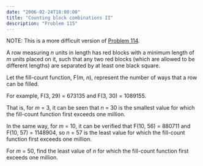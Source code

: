 ```yaml
---
date: "2006-02-24T18:00:00"
title: "Counting block combinations II"
description: "Problem 115"
---
```


<p class="note">NOTE: This is a more difficult version of <a href="problem%3d114.html">Problem 114</a>.</p>
<p>A row measuring <i>n</i> units in length has red blocks with a minimum length of <i>m</i> units placed on it, such that any two red blocks (which are allowed to be different lengths) are separated by at least one black square.</p>
<p>Let the fill-count function, F(<i>m</i>, <i>n</i>), represent the number of ways that a row can be filled.</p>
<p>For example, F(3, 29) = 673135 and F(3, 30) = 1089155.</p>
<p>That is, for <i>m</i> = 3, it can be seen that <i>n</i> = 30 is the smallest value for which the fill-count function first exceeds one million.</p>
<p>In the same way, for <i>m</i> = 10, it can be verified that F(10, 56) = 880711 and F(10, 57) = 1148904, so <i>n</i> = 57 is the least value for which the fill-count function first exceeds one million.</p>
<p>For <i>m</i> = 50, find the least value of <i>n</i> for which the fill-count function first exceeds one million.</p>


